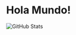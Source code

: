 # Hola Mundo!

![GitHub Stats]([https://github-readme-stats.vercel.app/api?ceecisool&theme=radical])
